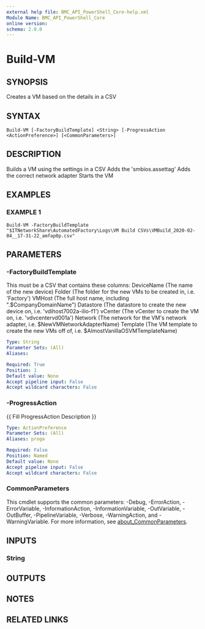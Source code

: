 ```yaml
---
external help file: BMC_API_PowerShell_Core-help.xml
Module Name: BMC_API_PowerShell_Core
online version:
schema: 2.0.0
---
```


# Build-VM

## SYNOPSIS
Creates a VM based on the details in a CSV

## SYNTAX

```
Build-VM [-FactoryBuildTemplate] <String> [-ProgressAction <ActionPreference>] [<CommonParameters>]
```

## DESCRIPTION
Builds a VM using the settings in a CSV
Adds the 'smbios.assettag'
Adds the correct network adapter
Starts the VM

## EXAMPLES

### EXAMPLE 1
```
Build-VM -FactoryBuildTemplate "$ITNetworkShare\AutomatedFactory\Logs\VM Build CSVs\VMBuild_2020-02-04__17-31-22_amfap0p.csv"
```

## PARAMETERS

### -FactoryBuildTemplate
This must be a CSV that contains these columns:
DeviceName (The name of the new device)
Folder (The folder for the new VMs to be created in, i.e.
'Factory')
VMHost (The full host name, including ".$CompanyDomainName")
Datastore (The datastore to create the new device on, i.e.
'vdihost7002a-ilio-f1')
vCenter (The vCenter to create the VM on, i.e.
'vdvcentervd001a')
Network (The network for the VM's network adapter, i.e.
$NewVMNetworkAdapterName)
Template (The VM template to create the new VMs off of, i.e.
$AlmostVanillaOSVMTemplateName)

```yaml
Type: String
Parameter Sets: (All)
Aliases:

Required: True
Position: 1
Default value: None
Accept pipeline input: False
Accept wildcard characters: False
```

### -ProgressAction
{{ Fill ProgressAction Description }}

```yaml
Type: ActionPreference
Parameter Sets: (All)
Aliases: proga

Required: False
Position: Named
Default value: None
Accept pipeline input: False
Accept wildcard characters: False
```

### CommonParameters
This cmdlet supports the common parameters: -Debug, -ErrorAction, -ErrorVariable, -InformationAction, -InformationVariable, -OutVariable, -OutBuffer, -PipelineVariable, -Verbose, -WarningAction, and -WarningVariable. For more information, see [about_CommonParameters](http://go.microsoft.com/fwlink/?LinkID=113216).

## INPUTS

### String
## OUTPUTS

## NOTES

## RELATED LINKS
